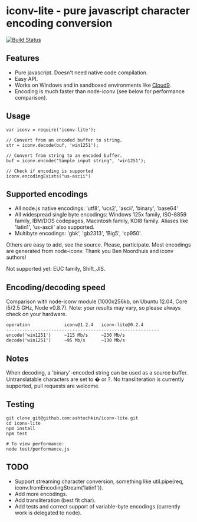 iconv-lite - pure javascript character encoding conversion
======================================================================

[![Build Status](https://secure.travis-ci.org/ashtuchkin/iconv-lite.png?branch=master)](http://travis-ci.org/ashtuchkin/iconv-lite)

## Features

*   Pure javascript. Doesn't need native code compilation.
*   Easy API.
*   Works on Windows and in sandboxed environments like [Cloud9](http://c9.io).
*   Encoding is much faster than node-iconv (see below for performance comparison).

## Usage

    var iconv = require('iconv-lite');
    
    // Convert from an encoded buffer to string.
    str = iconv.decode(buf, 'win1251');
    
    // Convert from string to an encoded buffer.
    buf = iconv.encode("Sample input string", 'win1251');

    // Check if encoding is supported
    iconv.encodingExists("us-ascii")


## Supported encodings

*   All node.js native encodings: 'utf8', 'ucs2', 'ascii', 'binary', 'base64'
*   All widespread single byte encodings: Windows 125x family, ISO-8859 family, 
    IBM/DOS codepages, Macintosh family, KOI8 family. 
    Aliases like 'latin1', 'us-ascii' also supported.
*   Multibyte encodings: 'gbk', 'gb2313', 'Big5', 'cp950'.

Others are easy to add, see the source. Please, participate.
Most encodings are generated from node-iconv. Thank you Ben Noordhuis and iconv authors!

Not supported yet: EUC family, Shift_JIS.


## Encoding/decoding speed

Comparison with node-iconv module (1000x256kb, on Ubuntu 12.04, Core i5/2.5 GHz, Node v0.8.7). 
Note: your results may vary, so please always check on your hardware.

    operation             iconv@1.2.4   iconv-lite@0.2.4 
    ----------------------------------------------------------
    encode('win1251')     ~115 Mb/s     ~230 Mb/s
    decode('win1251')     ~95 Mb/s      ~130 Mb/s


## Notes

When decoding, a 'binary'-encoded string can be used as a source buffer.  
Untranslatable characters are set to � or ?. No transliteration is currently supported, pull requests are welcome.

## Testing

    git clone git@github.com:ashtuchkin/iconv-lite.git
    cd iconv-lite
    npm install
    npm test
    
    # To view performance:
    node test/performance.js

## TODO

*   Support streaming character conversion, something like util.pipe(req, iconv.fromEncodingStream('latin1')).
*   Add more encodings.
*   Add transliteration (best fit char).
*   Add tests and correct support of variable-byte encodings (currently work is delegated to node).
